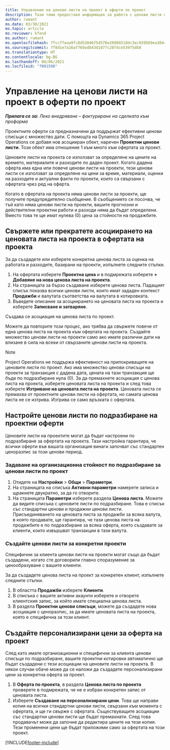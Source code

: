 ```yaml
---
title: Управление на ценови листи на проект в оферти по проект
description: Тази тема предоставя информация за работа с ценови листи по проекти за оферти.
author: rumant
ms.date: 03/30/2021
ms.topic: article
ms.reviewer: kfend
ms.author: rumant
ms.openlocfilehash: 7fcc7feaa9fc8d53046f54576e20989318dc3ec939569ea3844b18097512a24b
ms.sourcegitcommit: 7f8d1e7a16af769adb43d1877c28fdce53975db8
ms.translationtype: HT
ms.contentlocale: bg-BG
ms.lasthandoff: 08/06/2021
ms.locfileid: "7001598"
---
```

# <a name="manage-project-price-lists-on-project-quotes"></a>Управление на ценови листи на проект в оферти по проект 

_**Прилага се за:** Леко внедряване – фактуриране на сделката към проформа_

Проектните оферти са предназначени да поддържат ефективни ценови списъци с множество дати. С помощта на Dynamics 365 Project Operations се добавя нов асоцииран обект, наречен **Проектни ценови листи**. Този обект има отношение 1 към много към офертата за проект.

Ценовите листи на проекта се използват за определяне на цените на времето, материалите и разходите по даден проект. Когато дадена оферта има една или повече ценови листи на проекти, тези ценови листи се използват за определяне на цени за време, материали, оценки на разходите и актуални факти по проекти, които са свързани с офертата чрез ред на оферта.

Когато в офертата на проекта няма ценови листи за проекти, ще получите предупредително съобщение. В съобщението се посочва, че тъй като няма ценови листи на проекти, вашите прогнозни и действителни проектни работи и разходи няма да бъдат определени. Вместо това те ще имат нулева (0) цена за стойности на продажбите.

## <a name="associate-or-disassociate-a-project-price-list-on-a-project-quote"></a>Свържете или прекратете асоциирането на ценовата листа на проекта в офертата на проекта

За да създадете или изберете конкретна ценова листа за оценка на работата и разходите, базирани на проекти, изпълнете следните стъпки.

1. На офертата изберете **Проектна цена** и в подмрежата изберете **+ Добавяне на нова ценова листа на проекта**.
2. На страницата за бързо създаване изберете ценова листа. Падащият списък показва всички ценови листи, които имат зададен контекст **Продажби** и валутата съответства на валутата в котировката.
4. Въведете описание за асоциирането на ценовата листа на проекта и изберете **Записване и затваряне**.

Създава се асоциация на ценова листа по проект.

Можете да повторите този процес, ако трябва да свържете повече от една ценова листа на проекта към офертата на проекта. Създайте множество ценови листи на проекти само ако имате различни дати на влизане в сила на всеки от свързаните ценови листи на проекта.

> [!NOTE]
> Project Operations не поддържа ефективност на припокриващите на ценовите листи по проект. Ако има множество ценови списъци на проекти за транзакция с дадена дата, цената на тази транзакция ще бъде по подразбиране нула (0).
За да премахнете асоциация с ценова листа на проекта, изберете ценовата листа на проекта и след това изберете **Изтриване на ценовата листа на проекта**. Ценовата листа се премахва от проектните ценови листи на офертата, но самата ценова листа не се изтрива. Изтрива се само връзката с офертата.

## <a name="set-up-default-project-price-lists-on-a-quote"></a>Настройте ценови листи по подразбиране на проектни оферти

Ценовите листи на проектите могат да бъдат настроени по подразбиране за офертата на проекта. Тази настройка гарантира, че всички оферти във вашата организация винаги започват със стандартен ценоразпис за този ценови период.

### <a name="set-up-organizational-default-for-project-price-lists"></a>Задаване на организационна стойност по подразбиране за ценови листи по проект

1. Отидете на **Настройки** > **Общи** > **Параметри**.
2. На страницата на списъка **Активни параметри** намерете записа и щракнете двукратно, за да го отворите. 
3. На страницата **Параметри** изберете раздела **Ценова листа**. Можете да видите списъка с ценовите листи по подразбиране. Това е списък със стандартни ценови и продажни ценови листи. Присъединяването на ценовата листа за продажби за всяка валута, в която продавате, ще гарантира, че тази ценова листа на продажбите е по подразбиране за всяка оферта, която създавате за клиенти, които извършват транзакции в тази валута.

### <a name="set-up-customer-specific-project-price-lists"></a>Създайте ценови листи за конкретни проекти

Специфични за клиента ценови листи на проекти могат също да бъдат създадени, когато сте договорили главно споразумение за ценообразуване с вашите клиенти.

За да създадете ценова листа на проект за конкретен клиент, изпълнете следните стъпки.

1. В областта **Продажби** изберете **Клиенти**.
2. В списъка с вашите активни акаунти изберете и отворете клиентския запис, за който имате специална ценова листа.
3. В раздела **Проектни ценови списъци**, можете да създадете нова асоциация с ценоразпис, за да имате ценовата листа на проекта, която е специфична за този клиент.

## <a name="create-custom-pricing-on-a-project-quote"></a>Създайте персонализирани цени за оферта на проект

След като имате организационни и специфични за клиента ценови списъци по подразбиране, вашите проектни котировки автоматично ще бъдат създадени с тези асоциации на ценовите листи на проекта. В някои случаи обаче може да се наложи да създадете персонализирани цени за конкретна оферта за проект. 

1. В **Оферта по проекта**, в раздела **Ценова листа по проекта** проверете в подмрежата, че не е избран конкретен запис от ценовата листа.
2. Изберете **Създаване на персонализирани цени**. Това ще направи копия на всички стандартни ценови листи, свързани към момента с офертата, и ще ги свърже с офертата. Съществуващите асоциации със стандартни ценови листи ще бъдат премахнати. След това продавачът може да започне да редактира цените на тези копия. Тези променени цени ще бъдат приложими само за офертата на този проект.


[!INCLUDE[footer-include](../../includes/footer-banner.md)]
